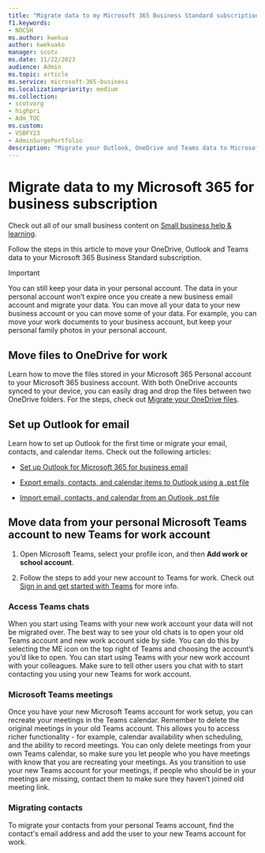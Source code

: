 ```yaml
---
title: "Migrate data to my Microsoft 365 Business Standard subscription"
f1.keywords:
- NOCSH
ms.author: kwekua
author: kwekuako
manager: scotv
ms.date: 11/22/2023
audience: Admin
ms.topic: article
ms.service: microsoft-365-business
ms.localizationpriority: medium
ms.collection: 
- scotvorg
- highpri
- Adm_TOC
ms.custom: 
- VSBFY23
- AdminSurgePortfolio
description: "Migrate your Outlook, OneDrive and Teams data to Microsoft 365 Business Standard"
---
```


# Migrate data to my Microsoft 365 for business subscription

Check out all of our small business content on [Small business help & learning](https://go.microsoft.com/fwlink/?linkid=2224585).

Follow the steps in this article to move your OneDrive, Outlook and Teams data to your Microsoft 365 Business Standard subscription.

> [!IMPORTANT]
> You can still keep your data in your personal account. The data in your personal account won’t expire once you create a new business email account and migrate your data. You can move all your data to your new business account or you can move some of your data. For example, you can move your work documents to your business account, but keep your personal family photos in your personal account.

## Move files to OneDrive for work

Learn how to move the files stored in your Microsoft 365 Personal account to your Microsoft 365 business account. With both OneDrive accounts synced to your device, you can easily drag and drop the files between two OneDrive folders. For the steps, check out [Migrate your OneDrive files](https://support.microsoft.com/office/7fb28cad-7e25-451f-8b4b-2d1a71e5c0e9).

## Set up Outlook for email

Learn how to set up Outlook for the first time or migrate your email, contacts, and calendar items. Check out the following articles:

- [Set up Outlook for Microsoft 365 for business email](../setup/setup-outlook.md)

- [Export emails, contacts, and calendar items to Outlook using a .pst file](https://support.microsoft.com/office/14252b52-3075-4e9b-be4e-ff9ef1068f91)

- [Import email, contacts, and calendar from an Outlook .pst file](https://support.microsoft.com/topic/431a8e9a-f99f-4d5f-ae48-ded54b3440ac)

## Move data from your personal Microsoft Teams account to new Teams for work account

1. Open Microsoft Teams, select your profile icon, and then **Add work or school account**.

2. Follow the steps to add your new account to Teams for work. Check out [Sign in and get started with Teams](https://support.microsoft.com/office/sign-in-and-get-started-with-teams-6723dc43-dbc0-46e6-af49-8a2d1c5cb937) for more info.

### Access Teams chats

When you start using Teams with your new work account your data will not be migrated over. The best way to see your old chats is to open your old Teams account and new work account side by side. You can do this by selecting the ME icon on the top right of Teams and choosing the account’s you’d like to open. You can start using Teams with your new work account  with your colleagues. Make sure to tell other users you chat with to start contacting you using your new Teams for work account.

### Microsoft Teams meetings

Once you have your new Microsoft Teams account for work setup, you can recreate your meetings in the Teams calendar. Remember to delete the original meetings in your old Teams account. This allows you to access richer functionality - for example, calendar availability when scheduling, and the ability to record meetings. You can only delete meetings from your own Teams calendar, so make sure you let people who you have meetings with know that you are recreating your meetings. As you transition to use your new Teams account for your meetings, if people who should be in your meetings are missing, contact them to make sure they haven’t joined old meeting link.

### Migrating contacts

To migrate your contacts from your personal Teams account, find the contact's email address and add the user to your new Teams account for work.
